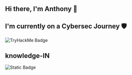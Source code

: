 ## Hi there, I'm Anthony 👾
## I'm currently on a Cybersec Journey 🛡️ 
![TryHackMe Badge](https://i.ibb.co/bMj2Tvpk/hunta7.png)
## knowledge-IN 
![Static Badge](https://img.shields.io/badge/Python-black?style=for-the-badge&logo=python&logoColor=python&logoSize=auto)



<!--
**hunta7/hunta7** is a ✨ _special_ ✨ repository because its `README.md` (this file) appears on your GitHub profile.

Here are some ideas to get you started:

- 🔭 I’m currently working on ...
- 🌱 I’m currently learning ...
- 👯 I’m looking to collaborate on ...
- 🤔 I’m looking for help with ...
- 💬 Ask me about ...
- 📫 How to reach me: ...
- 😄 Pronouns: ...
- ⚡ Fun fact: ...
-->
